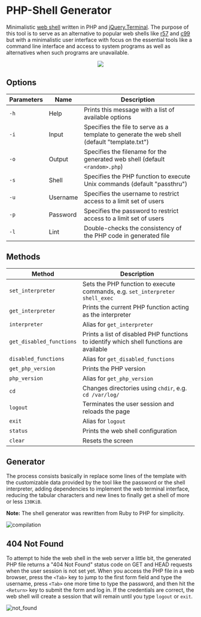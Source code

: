 # PHP-Shell Generator

Minimalistic [web shell](https://en.wikipedia.org/wiki/Web_shell) written in PHP and [jQuery.Terminal](https://github.com/jcubic/jquery.terminal). The purpose of this tool is to serve as an alternative to popular web shells like [r57](https://www.google.com/search?q=r57+shell) and [c99](https://www.google.com/search?q=c99+shell) but with a minimalistic user interface with focus on the essential tools like a command line interface and access to system programs as well as alternatives when such programs are unavailable.

<div style="text-align:center">
<img src="http://cixtor.com/uploads/phpshell-generator-4.png">
</div>

## Options

| Parameters | Name | Description |
|------------|------|-------------|
| `-h` | Help | Prints this message with a list of available options |
| `-i` | Input | Specifies the file to serve as a template to generate the web shell (default "template.txt") |
| `-o` | Output | Specifies the filename for the generated web shell (default `<random>.php`) |
| `-s` | Shell | Specifies the PHP function to execute Unix commands (default "passthru") |
| `-u` | Username | Specifies the username to restrict access to a limit set of users |
| `-p` | Password | Specifies the password to restrict access to a limit set of users |
| `-l` | Lint | Double-checks the consistency of the PHP code in generated file |

## Methods

| Method | Description |
|--------|-------------|
| `set_interpreter` | Sets the PHP function to execute commands, e.g. `set_interpreter shell_exec` |
| `get_interpreter` | Prints the current PHP function acting as the interpreter |
| `interpreter` | Alias for `get_interpreter` |
| `get_disabled_functions` | Prints a list of disabled PHP functions to identify which shell functions are available |
| `disabled_functions` | Alias for `get_disabled_functions` |
| `get_php_version` | Prints the PHP version |
| `php_version` | Alias for `get_php_version` |
| `cd` | Changes directories using `chdir`, e.g. `cd /var/log/` |
| `logout` | Terminates the user session and reloads the page |
| `exit` | Alias for `logout` |
| `status` | Prints the web shell configuration |
| `clear` | Resets the screen |

## Generator

The process consists basically in replace some lines of the template with the customizable data provided by the tool like the password or the shell interpreter, adding dependencies to implement the web terminal interface, reducing the tabular characters and new lines to finally get a shell of more or less `130KiB`.

**Note:** The shell generator was rewritten from Ruby to PHP for simplicity.

![compilation](http://cixtor.com/uploads/phpshell-generator-1.png)

## 404 Not Found

To attempt to hide the web shell in the web server a little bit, the generated PHP file returns a "404 Not Found" status code on GET and HEAD requests when the user session is not set yet. When you access the PHP file in a web browser, press the `<Tab>` key to jump to the first form field and type the username, press `<Tab>` one more time to type the password, and then hit the `<Return>` key to submit the form and log in. If the credentials are correct, the web shell will create a session that will remain until you type `logout` or `exit`.

![not_found](http://cixtor.com/uploads/phpshell-generator-2.png)
